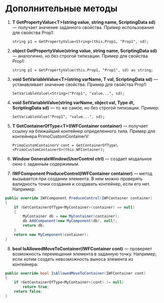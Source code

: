# Дополнительные методы

1. **T GetPropertyValue\<T>(string value, string name, ScriptingData sd)** — получает значение заданного свойства. Пример использования для свойства Prop1:&#x20;
   ```
   string p1 = GetPropertyValue<String>(this.Prop1, "Prop1", sd);
   ```


2. **object GetPropertyValue(string value, string name, ScriptingData sd)** — аналогично, но без строгой типизации. Пример для свойства Prop1: 
   ```
   string p1 = GetPropertyValue(this.Prop1, "Prop1", sd) as string;
   ```


3. **void SetVariableValue\<T>(string varName, T val, ScriptingData sd)** — устанавливает значение свойства. Пример для свойства Prop1:
   ```
   SetVariableValue\<String>("Prop1", "value...", sd);
   ```


4. **void SetVariableValue(string varName, object val, Type dt, ScriptingData sd)** — то же самое, но без строгой типизации. Пример:
   ```
   SetVariableValue("Prop1", "value...", sd);
   ```

5. **T GetContainerOfType\<T>(IWFContainer container)** — получает ссылку на ближайший контейнер определенного типа. Пример для контейнера PrimoCustomContainerV:
   ```
   PrimoCustomContainerV cont = GetContainerOfType\<PrimoCustomContainerV>(this.WFContainer);
   ```
 

6. **Window GenerateWindow(UserControl ctrl)** — создает модальное окно с заданным содержимым.


7. **IWFComponent ProduceControl(IWFContainer container)** — метод вызывается при создании элемента. В нем можно проверять валидность точки создания и создавать контейнер, если его нет. Например:

```csharp
public override IWFComponent ProduceControl(IWFContainer container)
{
    if (GetContainerOfType<MyContainer>(container) == null)
    {
        MyContainer db = new MyContainer(container);
        db.AddComponent(new MyComponent(db), null);
        return db;
    }
    return new MyComponent(container);
}
```



8. **bool IsAllowedMoveToContainer(IWFContainer cont)** — проверяет возможность перемещения элемента в заданную точку. Например, если хотим создать невозможность выноса элемента из контейнера:

```csharp
public override bool IsAllowedMoveToContainer(IWFContainer cont)
{
    if (GetContainerOfType<MyContainer>(cont) != null)
        return true;
    return false;
}
```
